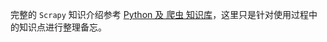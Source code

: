 完整的 `Scrapy` 知识介绍参考 [Python 及 爬虫 知识库](https://github.com/weiwei-tsao/scrapingPy)，这里只是针对使用过程中的知识点进行整理备忘。
